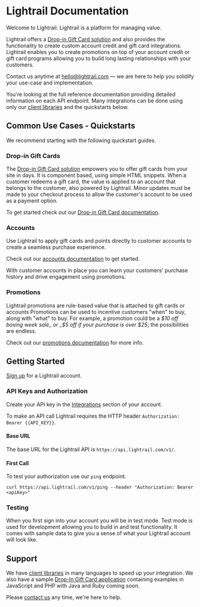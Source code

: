 # Lightrail Documentation
Welcome to Lightrail. Lightrail is a platform for managing value.

Lightrail offers a [Drop-in Gift Card solution](https://github.com/Giftbit/Lightrail-API-Docs/blob/master/docs/quickstart/drop-in-gift-cards.md#drop-in-gift-cards) and also provides the functionality to create custom account credit and gift card integrations. Lightrail enables you to create promotions on top of your account credit or gift card programs allowing you to build long lasting relationships with your customers.

Contact us anytime at hello@lightrail.com — we are here to help you solidify your use-case and implementation.

You're looking at the full reference documentation providing detailed information on each API endpoint. 
Many integrations can be done using only our [client libraries](https://github.com/Giftbit/Lightrail-API-Docs/blob/master/docs/client-libraries.md#client-libraries) and the quickstarts below.   

## Common Use Cases - Quickstarts
We recommend starting with the following quickstart guides. 

### Drop-in Gift Cards
The [Drop-in Gift Card solution](https://github.com/Giftbit/Lightrail-API-Docs/blob/master/docs/quickstart/drop-in-gift-cards.md#drop-in-gift-cards) empowers you to offer gift cards from your site in days. It is component based, using simple HTML snippets.
When a customer redeems a gift card, the value is applied to an account that belongs to the customer, also powered by Lightrail.
Minor updates must be made to your checkout process to allow the customer's account to be used as a payment option.

To get started check out our [Drop-in Gift Card documentation](https://github.com/Giftbit/Lightrail-API-Docs/blob/master/docs/quickstart/drop-in-gift-cards.md#drop-in-gift-cards).

### Accounts
Use Lightrail to apply gift cards and points directly to customer accounts to create a seamless purchase experience.

Check out our [accounts documentation](https://github.com/Giftbit/Lightrail-API-Docs/blob/master/docs/quickstart/accounts.md#accounts) to get started.

With customer accounts in place you can learn your customers' purchase history and drive engagement using promotions.

### Promotions
Lightrail promotions are rule-based value that is attached to gift cards or accounts
Promotions can be used to incentive customers "when" to buy, along with "what" to buy. 
For example, a promotion could be a _$10 off boxing week sale_ or _$5 off if your purchase is over $25_; the possibilities are endless.

Check out our [promotions documentation](https://github.com/Giftbit/Lightrail-API-Docs/blob/master/docs/quickstart/promotions.md#promotions) for more info.  

## Getting Started
[Sign up](https://www.lightrail.com/app/#/register) for a Lightrail account. 

### API Keys and Authorization
Create your API key in the [Integrations](https://www.lightrail.com/app/#/account/api) section of your account. 

To make an API call Lightrail requires the HTTP header `Authorization: Bearer {{API_KEY}}`.

#### Base URL
The base URL for the Lightrail API is `https://api.lightrail.com/v1/`.

#### First Call
To test your authorization use our `ping` endpoint.

```curl https://api.lightrail.com/v1/ping --header "Authorization: Bearer <apiKey>"```

### Testing 
When you first sign into your account you will be in test mode. Test mode is used for development allowing you to build in and test functionality. It comes with sample data to give you a sense of what your Lightrail account will look like. 

## Support
We have [client libraries](https://github.com/Giftbit/Lightrail-API-Docs/blob/master/docs/client-libraries.md#client-libraries) in many languages to speed up your integration. 
We also have a sample [Drop-In Gift Card application]((https://github.com/Giftbit/stripe-integration-sample-webapp)) containing examples in JavaScript and PHP with Java and Ruby coming soon.   

Please [contact us](mailto:hello@lightrail.com) any time, we're here to help.
